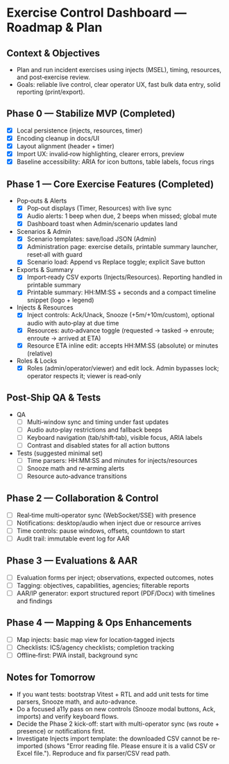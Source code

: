 ﻿# Exercise Control Dashboard — Roadmap & Plan

## Context & Objectives
- Plan and run incident exercises using injects (MSEL), timing, resources, and post‑exercise review.
- Goals: reliable live control, clear operator UX, fast bulk data entry, solid reporting (print/export).

## Phase 0 — Stabilize MVP (Completed)
- [x] Local persistence (injects, resources, timer)
- [x] Encoding cleanup in docs/UI
- [x] Layout alignment (header + timer)
- [x] Import UX: invalid‑row highlighting, clearer errors, preview
- [x] Baseline accessibility: ARIA for icon buttons, table labels, focus rings

## Phase 1 — Core Exercise Features (Completed)
- Pop‑outs & Alerts
  - [x] Pop‑out displays (Timer, Resources) with live sync
  - [x] Audio alerts: 1 beep when due, 2 beeps when missed; global mute
  - [x] Dashboard toast when Admin/scenario updates land
- Scenarios & Admin
  - [x] Scenario templates: save/load JSON (Admin)
  - [x] Administration page: exercise details, printable summary launcher, reset‑all with guard
  - [x] Scenario load: Append vs Replace toggle; explicit Save button
- Exports & Summary
  - [x] Import‑ready CSV exports (Injects/Resources). Reporting handled in printable summary
  - [x] Printable summary: HH:MM:SS + seconds and a compact timeline snippet (logo + legend)
- Injects & Resources
  - [x] Inject controls: Ack/Unack, Snooze (+5m/+10m/custom), optional audio with auto‑play at due time
  - [x] Resources: auto‑advance toggle (requested → tasked → enroute; enroute → arrived at ETA)
  - [x] Resource ETA inline edit: accepts HH:MM:SS (absolute) or minutes (relative)
- Roles & Locks
  - [x] Roles (admin/operator/viewer) and edit lock. Admin bypasses lock; operator respects it; viewer is read‑only

## Post‑Ship QA & Tests
- QA
  - [ ] Multi‑window sync and timing under fast updates
  - [ ] Audio auto‑play restrictions and fallback beeps
  - [ ] Keyboard navigation (tab/shift‑tab), visible focus, ARIA labels
  - [ ] Contrast and disabled states for all action buttons
- Tests (suggested minimal set)
  - [ ] Time parsers: HH:MM:SS and minutes for injects/resources
  - [ ] Snooze math and re‑arming alerts
  - [ ] Resource auto‑advance transitions

## Phase 2 — Collaboration & Control
- [ ] Real‑time multi‑operator sync (WebSocket/SSE) with presence
- [ ] Notifications: desktop/audio when inject due or resource arrives
- [ ] Time controls: pause windows, offsets, countdown to start
- [ ] Audit trail: immutable event log for AAR

## Phase 3 — Evaluations & AAR
- [ ] Evaluation forms per inject; observations, expected outcomes, notes
- [ ] Tagging: objectives, capabilities, agencies; filterable reports
- [ ] AAR/IP generator: export structured report (PDF/Docx) with timelines and findings

## Phase 4 — Mapping & Ops Enhancements
- [ ] Map injects: basic map view for location‑tagged injects
- [ ] Checklists: ICS/agency checklists; completion tracking
- [ ] Offline‑first: PWA install, background sync

## Notes for Tomorrow
- If you want tests: bootstrap Vitest + RTL and add unit tests for time parsers, Snooze math, and auto-advance.
- Do a focused a11y pass on new controls (Snooze modal buttons, Ack, imports) and verify keyboard flows.
- Decide the Phase 2 kick-off: start with multi-operator sync (ws route + presence) or notifications first.
- Investigate Injects import template: the downloaded CSV cannot be re-imported (shows "Error reading file. Please ensure it is a valid CSV or Excel file."). Reproduce and fix parser/CSV read path.

